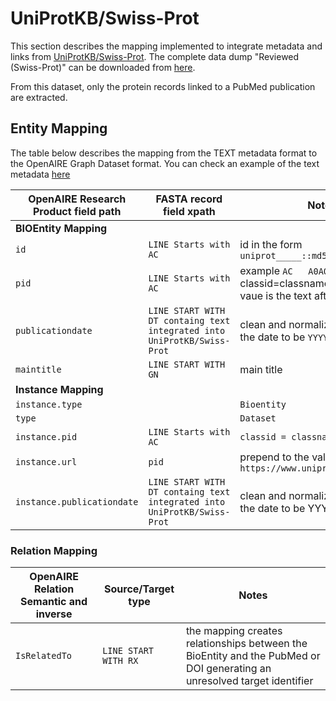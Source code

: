 # UniProtKB/Swiss-Prot

This section describes the mapping implemented to integrate metadata and links from [UniProtKB/Swiss-Prot](https://www.uniprot.org/).
The complete data dump "Reviewed (Swiss-Prot)" can be downloaded from [here](https://www.uniprot.org/help/downloads).

From this dataset, only the protein records linked to a PubMed publication are extracted.

## Entity Mapping

The table below describes the mapping from the TEXT metadata format to the OpenAIRE Graph Dataset format.
You can check an example of the text metadata [here](https://rest.uniprot.org/uniprotkb/A0A0C5B5G6.txt)

| OpenAIRE Research Product field path   | FASTA record field xpath                                                 | Notes                                                                                    |
|------------------------------|--------------------------------------------------------------------------|------------------------------------------------------------------------------------------|
| **BIOEntity Mapping**        |                                                                          |                                                                                          |
| `id`                         | `LINE Starts with AC`                                                    | id in the form `uniprot_____::md5(id)`                                                   |
| `pid`                        | `LINE Starts with AC`                                                    | example `AC   A0A0C5B5G6;`  classid=classname=`uniprot`  the vaue is the text after `AC` |
| `publicationdate`            | `LINE START WITH DT containg text integrated into UniProtKB/Swiss-Prot`  | clean and normalize the format of the date to be `YYYY-mm-dd`                            |
| `maintitle`                  | `LINE START WITH GN`                                                     | main title                                                                               |
| **Instance Mapping**         |                                                                          |                                                                                          |
| `instance.type`              |                                                                          | `Bioentity`                                                                              |
| `type`                       |                                                                          | `Dataset`                                                                                | 
| `instance.pid`               | `LINE Starts with AC`                                                    | `classid = classname = uniprot`                                                          |
| `instance.url`               | `pid`                                                                    | prepend to  the value `https://www.uniprot.org/uniprot/`                                 |
| `instance.publicationdate`   | `LINE START WITH DT containg text integrated into UniProtKB/Swiss-Prot`  | clean and normalize the format of the date to be YYYY-mm-dd                              |


### Relation Mapping
| OpenAIRE Relation Semantic and inverse | Source/Target type   | Notes                                                                                                                    |
|----------------------------------------|----------------------|--------------------------------------------------------------------------------------------------------------------------|
| `IsRelatedTo`                          | `LINE START WITH RX` | the mapping creates relationships between the BioEntity and the PubMed or DOI generating an unresolved target identifier |